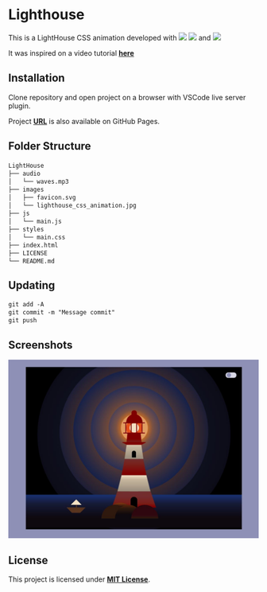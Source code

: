 # **Lighthouse**

This is a LightHouse CSS animation developed with [<img src = "https://img.shields.io/badge/-HTML5-E34F26?style=flat&logo=html5&logoColor=white">](https://html.spec.whatwg.org/) [<img src = "https://img.shields.io/badge/-CSS3-1572B6?style=flat&logo=css3&logoColor=white">](https://www.w3.org/Style/CSS/) and [<img src = "https://img.shields.io/badge/-JavaScript-F7DF1E?style=flat&logo=javascript&logoColor=black">](https://www.ecma-international.org/ecma-262/)

It was inspired on a video tutorial [**here**](https://www.youtube.com/watch?v=uzuqsxua89k)

## **Installation**

Clone repository and open project on a browser with VSCode live server plugin.

Project **[URL](https://anaguerraabaroa.github.io/lighthouse/)** is also available on GitHub Pages.

## **Folder Structure**

```
LightHouse
├── audio
│   └── waves.mp3
├── images
│   ├── favicon.svg
│   └── lighthouse_css_animation.jpg
├── js
│   └── main.js
├── styles
│   └── main.css
├── index.html
├── LICENSE
└── README.md
```

## **Updating**

```
git add -A
git commit -m "Message commit"
git push
```

## **Screenshots**

![Lightroom](./images/lighthouse_css_animation.JPG)

## **License**

This project is licensed under [**MIT License**](https://spdx.org/licenses/MIT.html).
